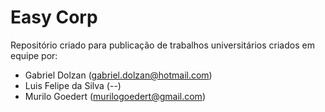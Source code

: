 # Easy Corp

Repositório criado para publicação de trabalhos universitários criados em equipe por:

- Gabriel Dolzan (gabriel.dolzan@hotmail.com)
- Luis Felipe da Silva (--)
- Murilo Goedert (murilogoedert@gmail.com)
